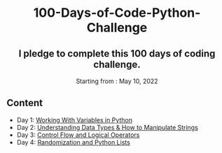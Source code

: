 <h1 align="center">
     100-Days-of-Code-Python-Challenge
</h1>

<h2 align="center">
  I pledge to complete this 100 days of coding challenge.
</h2>

<p align="center">
  Starting from : May 10, 2022
</p>

## Content

- Day 1: [Working With Variables in Python](https://github.com/Eitankhromz/100-Days-of-Code-Python-Challenge/tree/main/Day_1)
- Day 2: [Understanding Data Types & How to Manipulate Strings](https://github.com/Eitankhromz/100-Days-of-Code-Python-Challenge/tree/main/Day%202)
- Day 3: [Control Flow and Logical Operators](https://github.com/Eitankhromz/100-Days-of-Code-Python-Challenge/tree/main/Day%203)
- Day 4: [Randomization and Python Lists](https://github.com/Eitankhromz/100-Days-of-Code-Python-Challenge/tree/main/Day_4)

